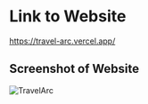 # Link to Website
https://travel-arc.vercel.app/

## Screenshot of Website
![TravelArc](https://user-images.githubusercontent.com/105537793/212305769-107bd992-09da-4c7c-a365-ce25635c4c85.png)
